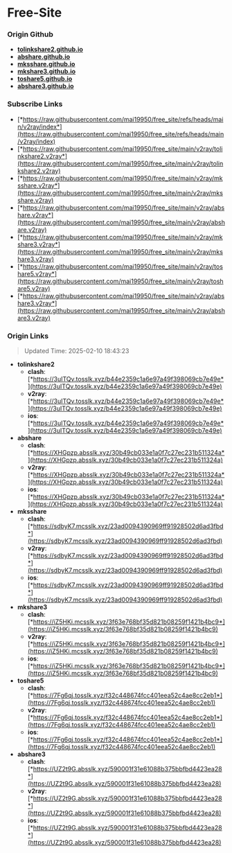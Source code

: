 # Free-Site

### Origin Github

- [**tolinkshare2.github.io**](https://github.com/tolinkshare2/tolinkshare2.github.io)
- [**abshare.github.io**](https://github.com/abshare/abshare.github.io)
- [**mksshare.github.io**](https://github.com/mksshare/mksshare.github.io)
- [**mkshare3.github.io**](https://github.com/mkshare3/mkshare3.github.io)
- [**toshare5.github.io**](https://github.com/toshare5/toshare5.github.io)
- [**abshare3.github.io**](https://github.com/abshare3/abshare3.github.io)

### Subscribe Links

- [*https://raw.githubusercontent.com/mai19950/free_site/refs/heads/main/v2ray/index*](https://raw.githubusercontent.com/mai19950/free_site/refs/heads/main/v2ray/index)
- [*https://raw.githubusercontent.com/mai19950/free_site/main/v2ray/tolinkshare2.v2ray*](https://raw.githubusercontent.com/mai19950/free_site/main/v2ray/tolinkshare2.v2ray)
- [*https://raw.githubusercontent.com/mai19950/free_site/main/v2ray/mksshare.v2ray*](https://raw.githubusercontent.com/mai19950/free_site/main/v2ray/mksshare.v2ray)
- [*https://raw.githubusercontent.com/mai19950/free_site/main/v2ray/abshare.v2ray*](https://raw.githubusercontent.com/mai19950/free_site/main/v2ray/abshare.v2ray)
- [*https://raw.githubusercontent.com/mai19950/free_site/main/v2ray/mkshare3.v2ray*](https://raw.githubusercontent.com/mai19950/free_site/main/v2ray/mkshare3.v2ray)
- [*https://raw.githubusercontent.com/mai19950/free_site/main/v2ray/toshare5.v2ray*](https://raw.githubusercontent.com/mai19950/free_site/main/v2ray/toshare5.v2ray)
- [*https://raw.githubusercontent.com/mai19950/free_site/main/v2ray/abshare3.v2ray*](https://raw.githubusercontent.com/mai19950/free_site/main/v2ray/abshare3.v2ray)

### Origin Links

> Updated Time: 2025-02-10 18:43:23

- **tolinkshare2**
  - **clash**: [*https://3uITQv.tosslk.xyz/b44e2359c1a6e97a49f398069cb7e49e*](https://3uITQv.tosslk.xyz/b44e2359c1a6e97a49f398069cb7e49e)
  - **v2ray**: [*https://3uITQv.tosslk.xyz/b44e2359c1a6e97a49f398069cb7e49e*](https://3uITQv.tosslk.xyz/b44e2359c1a6e97a49f398069cb7e49e)
  - **ios**: [*https://3uITQv.tosslk.xyz/b44e2359c1a6e97a49f398069cb7e49e*](https://3uITQv.tosslk.xyz/b44e2359c1a6e97a49f398069cb7e49e)
- **abshare**
  - **clash**: [*https://XHGpzp.absslk.xyz/30b49cb033e1a0f7c27ec231b511324a*](https://XHGpzp.absslk.xyz/30b49cb033e1a0f7c27ec231b511324a)
  - **v2ray**: [*https://XHGpzp.absslk.xyz/30b49cb033e1a0f7c27ec231b511324a*](https://XHGpzp.absslk.xyz/30b49cb033e1a0f7c27ec231b511324a)
  - **ios**: [*https://XHGpzp.absslk.xyz/30b49cb033e1a0f7c27ec231b511324a*](https://XHGpzp.absslk.xyz/30b49cb033e1a0f7c27ec231b511324a)
- **mksshare**
  - **clash**: [*https://sdbyK7.mcsslk.xyz/23ad0094390969ff91928502d6ad3fbd*](https://sdbyK7.mcsslk.xyz/23ad0094390969ff91928502d6ad3fbd)
  - **v2ray**: [*https://sdbyK7.mcsslk.xyz/23ad0094390969ff91928502d6ad3fbd*](https://sdbyK7.mcsslk.xyz/23ad0094390969ff91928502d6ad3fbd)
  - **ios**: [*https://sdbyK7.mcsslk.xyz/23ad0094390969ff91928502d6ad3fbd*](https://sdbyK7.mcsslk.xyz/23ad0094390969ff91928502d6ad3fbd)
- **mkshare3**
  - **clash**: [*https://iZ5HKi.mcsslk.xyz/3f63e768bf35d821b08259f1421b4bc9*](https://iZ5HKi.mcsslk.xyz/3f63e768bf35d821b08259f1421b4bc9)
  - **v2ray**: [*https://iZ5HKi.mcsslk.xyz/3f63e768bf35d821b08259f1421b4bc9*](https://iZ5HKi.mcsslk.xyz/3f63e768bf35d821b08259f1421b4bc9)
  - **ios**: [*https://iZ5HKi.mcsslk.xyz/3f63e768bf35d821b08259f1421b4bc9*](https://iZ5HKi.mcsslk.xyz/3f63e768bf35d821b08259f1421b4bc9)
- **toshare5**
  - **clash**: [*https://7Fg6qj.tosslk.xyz/f32c448674fcc401eea52c4ae8cc2eb1*](https://7Fg6qj.tosslk.xyz/f32c448674fcc401eea52c4ae8cc2eb1)
  - **v2ray**: [*https://7Fg6qj.tosslk.xyz/f32c448674fcc401eea52c4ae8cc2eb1*](https://7Fg6qj.tosslk.xyz/f32c448674fcc401eea52c4ae8cc2eb1)
  - **ios**: [*https://7Fg6qj.tosslk.xyz/f32c448674fcc401eea52c4ae8cc2eb1*](https://7Fg6qj.tosslk.xyz/f32c448674fcc401eea52c4ae8cc2eb1)
- **abshare3**
  - **clash**: [*https://UZ2t9G.absslk.xyz/590001f31e61088b375bbfbd4423ea28*](https://UZ2t9G.absslk.xyz/590001f31e61088b375bbfbd4423ea28)
  - **v2ray**: [*https://UZ2t9G.absslk.xyz/590001f31e61088b375bbfbd4423ea28*](https://UZ2t9G.absslk.xyz/590001f31e61088b375bbfbd4423ea28)
  - **ios**: [*https://UZ2t9G.absslk.xyz/590001f31e61088b375bbfbd4423ea28*](https://UZ2t9G.absslk.xyz/590001f31e61088b375bbfbd4423ea28)
